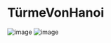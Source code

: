 # TürmeVonHanoi

![image](https://github.com/user-attachments/assets/4a776872-b337-4f7e-971e-f5e8893ac6af)
![image](https://github.com/user-attachments/assets/b31dd7b9-f594-4476-bc0e-4cbf606dc73e)
